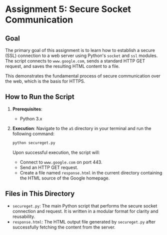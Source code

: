 # Assignment 5: Secure Socket Communication

## Goal

The primary goal of this assignment is to learn how to establish a secure (SSL) connection to a web server using Python's `socket` and `ssl` modules. The script connects to `www.google.com`, sends a standard HTTP GET request, and saves the resulting HTML content to a file.

This demonstrates the fundamental process of secure communication over the web, which is the basis for HTTPS.

## How to Run the Script

1.  **Prerequisites**:
    * Python 3.x

2.  **Execution**:
    Navigate to the `a5` directory in your terminal and run the following command:
    ```bash
    python secureget.py
    ```

    Upon successful execution, the script will:
    * Connect to `www.google.com` on port 443.
    * Send an HTTP GET request.
    * Create a file named `response.html` in the current directory containing the HTML source of the Google homepage.

## Files in This Directory

* `secureget.py`: The main Python script that performs the secure socket connection and request. It is written in a modular format for clarity and reusability.
* `response.html`: The HTML output file generated by `secureget.py` after successfully fetching the content from the server.

